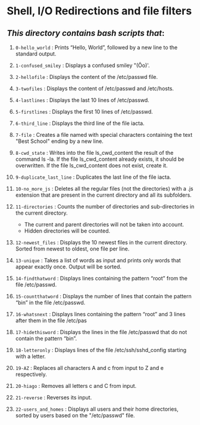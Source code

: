
# Shell, I/O Redirections and file filters

*This directory contains bash scripts that*:
---
1. `0-hello_world` : Prints “Hello, World”, followed by a new line to the standard output. 

2. `1-confused_smiley` : Displays a confused smiley "(Ôo)'.

3. `2-hellofile` : Displays the content of the /etc/passwd file.

4. `3-twofiles` : Displays the content of /etc/passwd and /etc/hosts.

5. `4-lastlines` : Displays the last 10 lines of /etc/passwd.

6. `5-firstlines` : Displays the first 10 lines of /etc/passwd.

7. `6-third_line` : Displays the third line of the file iacta.

8. `7-file` : Creates a file named with special characters containing the text "Best School" ending by a new line.

9. `8-cwd_state` : Writes into the file ls_cwd_content the result of the command ls -la. If the file ls_cwd_content already exists, it should be overwritten. If the file ls_cwd_content does not exist, create it.

10. `9-duplicate_last_line` : Duplicates the last line of the file iacta.

11. `10-no_more_js` : Deletes all the regular files (not the directories) with a .js extension that are present in the current directory and all its subfolders.

12. `11-directories` : Counts the number of directories and sub-directories in the current directory.
	* The current and parent directories will not be taken into account.
	* Hidden directories will be counted.

13. `12-newest_files` : Displays the 10 newest files in the current directory. Sorted from newest to oldest, one file per line.

14. `13-unique` : Takes a list of words as input and prints only words that appear exactly once. Output will be sorted.

15. `14-findthatword` : Displays lines containing the pattern “root” from the file /etc/passwd.

16. `15-countthatword` : Displays the number of lines that contain the pattern “bin” in the file /etc/passwd.

17. `16-whatsnext` : Displays lines containing the pattern “root” and 3 lines after them in the file /etc/pas
18. `17-hidethisword` : Displays the lines in the file /etc/passwd that do not contain the pattern “bin”.

19. `18-letteronly` : Displays lines of the file /etc/ssh/sshd_config starting with a letter.

20. `19-AZ` : Replaces all characters A and c from input to Z and e respectively.

21. `20-hiago` : Removes all letters c and C from input.

22. `21-reverse` : Reverses its input.

23. `22-users_and_homes` : Displays all users and their home directories, sorted by users based on the "/etc/passwd" file.
